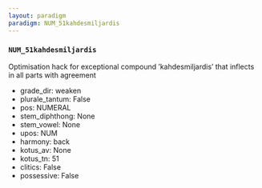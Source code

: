 ```yaml
---
layout: paradigm
paradigm: NUM_51kahdesmiljardis
---
```

### ` NUM_51kahdesmiljardis `

Optimisation hack for exceptional compound ’kahdesmiljardis’ that inflects in all parts with agreement
* grade_dir: weaken
* plurale_tantum: False
* pos: NUMERAL
* stem_diphthong: None
* stem_vowel: None
* upos: NUM
* harmony: back
* kotus_av: None
* kotus_tn: 51
* clitics: False
* possessive: False
